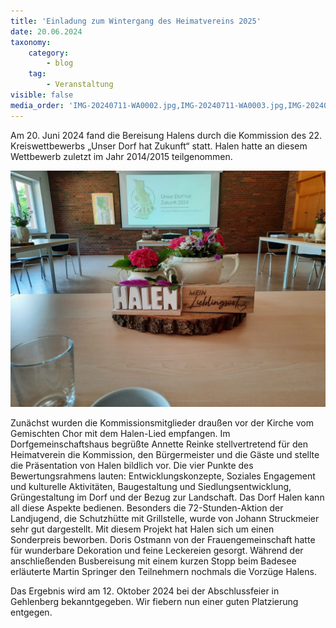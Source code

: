 ```yaml
---
title: 'Einladung zum Wintergang des Heimatvereins 2025'
date: 20.06.2024
taxonomy:
    category:
        - blog
    tag:
        - Veranstaltung
visible: false
media_order: 'IMG-20240711-WA0002.jpg,IMG-20240711-WA0003.jpg,IMG-20240711-WA0004.jpg,IMG-20240711-WA0006.jpg'
---
```


Am 20. Juni 2024 fand die Bereisung Halens durch die Kommission des 22. Kreiswettbewerbs „Unser Dorf hat Zukunft“ statt. Halen hatte an diesem Wettbewerb zuletzt im Jahr 2014/2015 teilgenommen.

![IMG-20240711-WA0006](IMG-20240711-WA0006.jpg "IMG-20240711-WA0006")

Zunächst wurden die Kommissionsmitglieder draußen vor der Kirche vom Gemischten Chor mit dem Halen-Lied empfangen. Im Dorfgemeinschaftshaus begrüßte Annette Reinke stellvertretend für den Heimatverein die Kommission, den Bürgermeister und die Gäste und stellte die Präsentation von Halen bildlich vor. Die vier Punkte des Bewertungsrahmens lauten: Entwicklungskonzepte, Soziales Engagement und kulturelle Aktivitäten, Baugestaltung und Siedlungsentwicklung, Grüngestaltung im Dorf und der Bezug zur Landschaft. Das Dorf Halen kann all diese Aspekte bedienen. Besonders die 72-Stunden-Aktion der Landjugend, die Schutzhütte mit Grillstelle, wurde von Johann Struckmeier sehr gut dargestellt. Mit diesem Projekt hat Halen sich um einen Sonderpreis beworben. Doris Ostmann von der Frauengemeinschaft hatte für wunderbare Dekoration und feine Leckereien gesorgt. Während der anschließenden Busbereisung mit einem kurzen Stopp beim Badesee erläuterte Martin Springer den Teilnehmern nochmals die Vorzüge Halens.

Das Ergebnis wird am 12. Oktober 2024 bei der Abschlussfeier in Gehlenberg bekanntgegeben. Wir fiebern nun einer guten Platzierung entgegen.
